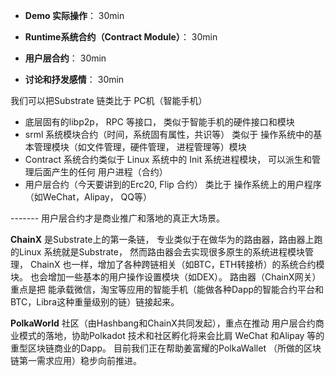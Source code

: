 - **Demo 实际操作**： 30min

- **Runtime系统合约（Contract Module）**： 30min 

- **用户层合约**： 30min

- **讨论和抒发感情**： 30min





我们可以把Substrate 链类比于 PC机（智能手机）

  - 底层固有的libp2p， RPC 等接口， 类似于智能手机的硬件接口和模块
  - srml 系统模块合约（时间，系统固有属性，共识等） 类似于 操作系统中的基本管理模块（如文件管理，硬件管理， 进程管理等）模块
  - Contract  系统合约类似于 Linux 系统中的 Init 系统进程模块， 可以派生和管理后面产生的任何 用户进程（合约）
  - 用户层合约（今天要讲到的Erc20, Flip 合约） 类比于 操作系统上的用户程序（如WeChat，Alipay， QQ等）
  
  
------- 用户层合约才是商业推广和落地的真正大场景。

**ChainX** 是Substrate上的第一条链， 专业类似于在做华为的路由器，路由器上跑的Linux 系统就是Substrate， 然而路由器会去实现很多原生的系统进程模块管理， ChainX 也一样，增加了各种跨链相关（如BTC，ETH转接桥）的系统合约模块。 也会增加一些基本的用户操作设置模块（如DEX）。  路由器（ChainX网关）重点是把 能承载微信，淘宝等应用的智能手机（能做各种Dapp的智能合约平台和BTC，Libra这种重量级别的链）链接起来。

**PolkaWorld** 社区（由Hashbang和ChainX共同发起），重点在推动 用户层合约商业模式的落地，协助Polkadot 技术和社区孵化将来会比肩 WeChat 和Alipay 等的 重型区块链商业的Dapp。 目前我们正在帮助姜富耀的PolkaWallet （所做的区块链第一需求应用）稳步向前推进。
